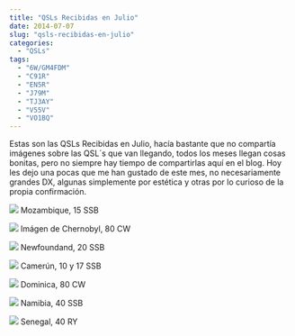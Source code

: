 ```yaml
---
title: "QSLs Recibidas en Julio"
date: 2014-07-07
slug: "qsls-recibidas-en-julio"
categories:
  - "QSLs"
tags:
  - "6W/GM4FDM"
  - "C91R"
  - "EN5R"
  - "J79M"
  - "TJ3AY"
  - "V55V"
  - "VO1BQ"
---
```


Estas son las QSLs Recibidas en Julio, hacía bastante que no compartía imágenes sobre las QSL´s que van llegando, todos los meses llegan cosas bonitas, pero no siempre hay tiempo de compartirlas aquí en el blog. Hoy les dejo una pocas que me han gustado de este mes, no necesariamente grandes DX, algunas simplemente por estética y otras por lo curioso de la propia confirmación.

[![](https://www.eb1tr.com/wp-content/uploads/2014/07/c91r-150x150.jpg)](https://www.eb1tr.com/wp-content/uploads/2014/07/c91r.jpg)
     Mozambique, 15 SSB 

[![](https://www.eb1tr.com/wp-content/uploads/2014/07/en5r-150x150.jpg)](https://www.eb1tr.com/wp-content/uploads/2014/07/en5r.jpg)
     Imágen de Chernobyl, 80 CW 

[![](https://www.eb1tr.com/wp-content/uploads/2014/07/vo1bq-150x150.jpg)](https://www.eb1tr.com/wp-content/uploads/2014/07/vo1bq.jpg)
     Newfoundand, 20 SSB 
  


[![](https://www.eb1tr.com/wp-content/uploads/2014/07/tj3ay-150x150.jpg)](https://www.eb1tr.com/wp-content/uploads/2014/07/tj3ay.jpg)
     Camerún, 10 y 17 SSB 

[![](https://www.eb1tr.com/wp-content/uploads/2014/07/j79m-150x150.jpg)](https://www.eb1tr.com/wp-content/uploads/2014/07/j79m.jpg)
     Dominica, 80 CW 

[![](https://www.eb1tr.com/wp-content/uploads/2014/07/v55v-150x150.jpg)](https://www.eb1tr.com/wp-content/uploads/2014/07/v55v.jpg)
     Namibia, 40 SSB 
  


[![](https://www.eb1tr.com/wp-content/uploads/2014/07/6w-gm4fdm-150x150.jpg)](https://www.eb1tr.com/wp-content/uploads/2014/07/6w-gm4fdm.jpg)
     Senegal, 40 RY 
  

